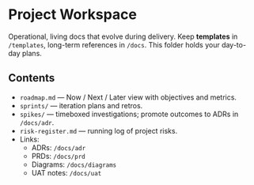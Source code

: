 # Project Workspace

Operational, living docs that evolve during delivery. Keep **templates** in `/templates`, long-term references in `/docs`. This folder holds your day-to-day plans.

## Contents
- `roadmap.md` — Now / Next / Later view with objectives and metrics.
- `sprints/` — iteration plans and retros.
- `spikes/` — timeboxed investigations; promote outcomes to ADRs in `/docs/adr`.
- `risk-register.md` — running log of project risks.
- Links:
  - ADRs: `/docs/adr`
  - PRDs: `/docs/prd`
  - Diagrams: `/docs/diagrams`
  - UAT notes: `/docs/uat`
